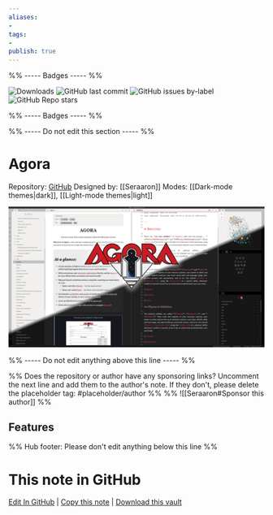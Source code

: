 ```yaml
---
aliases:
- 
tags: 
- 
publish: true
---
```


%% ----- Badges ----- %%

![Downloads](https://img.shields.io/badge/downloads-6000-573E7A?style=for-the-badge&logo=)
![GitHub last commit](https://img.shields.io/github/last-commit/Seraaron/agora-obsidian-theme?color=573E7A&label=last%20update&logo=github&style=for-the-badge)
![GitHub issues by-label](https://img.shields.io/github/issues/Seraaron/agora-obsidian-theme/help%20wanted?color=573E7A&logo=github&style=for-the-badge) 
![GitHub Repo stars](https://img.shields.io/github/stars/Seraaron/agora-obsidian-theme?color=573E7A&logo=github&style=for-the-badge)

%% ----- Badges ----- %%

%% ----- Do not edit this section ----- %%

# Agora

Repository: [GitHub](https://github.com/Seraaron/agora-obsidian-theme)
Designed by: [[Seraaron]]
Modes: [[Dark-mode themes|dark]], [[Light-mode themes|light]]



![screenshot](https://github.com/Seraaron/agora-obsidian-theme/raw/main/agora-theme-preview.png)

%% ----- Do not edit anything above this line ----- %% 

%% Does the repository or author have any sponsoring links? Uncomment the next line and add them to the author's note. If they don't, please delete the placeholder tag: #placeholder/author %%
%% ![[Seraaron#Sponsor this author]] %%


## Features



%% Hub footer: Please don't edit anything below this line %%

# This note in GitHub

<span class="git-footer">[Edit In GitHub](https://github.dev/obsidian-community/obsidian-hub/blob/main/02%20-%20Community%20Expansions/02.05%20All%20Community%20Expansions/Themes/Agora.md "git-hub-edit-note") | [Copy this note](https://raw.githubusercontent.com/obsidian-community/obsidian-hub/main/02%20-%20Community%20Expansions/02.05%20All%20Community%20Expansions/Themes/Agora.md "git-hub-copy-note") | [Download this vault](https://github.com/obsidian-community/obsidian-hub/archive/refs/heads/main.zip "git-hub-download-vault") </span>

